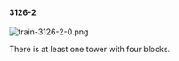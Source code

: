 #### 3126-2
![train-3126-2-0.png](https://github.com/lil-lab/nlvr/raw/master/nlvr/train/images/69/train-3126-2-0.png "train-3126-2-0.png")

There is at least one tower with four blocks.